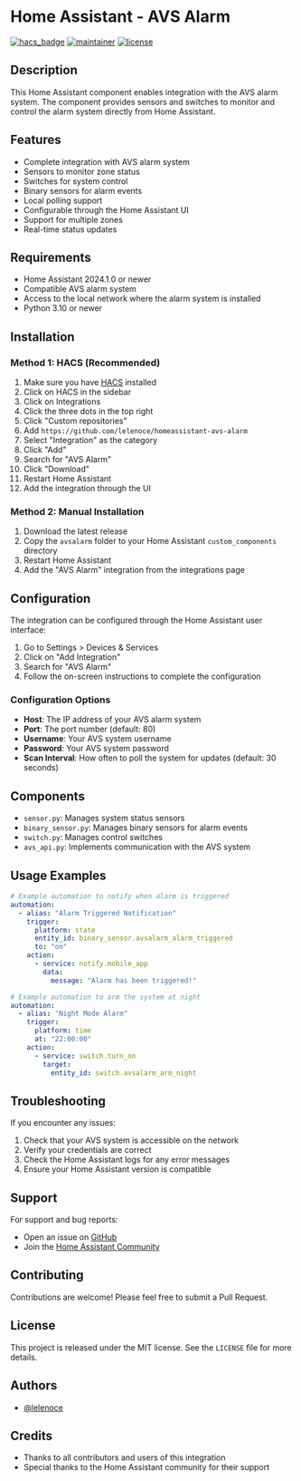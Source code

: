 # Home Assistant - AVS Alarm

[![hacs_badge](https://img.shields.io/badge/HACS-Custom-orange.svg)](https://github.com/hacs/integration)
[![maintainer](https://img.shields.io/badge/maintainer-%40lelenoce-blue.svg)](https://github.com/lelenoce)
[![license](https://img.shields.io/badge/license-MIT-green.svg)](LICENSE)

## Description
This Home Assistant component enables integration with the AVS alarm system. The component provides sensors and switches to monitor and control the alarm system directly from Home Assistant.

## Features
- Complete integration with AVS alarm system
- Sensors to monitor zone status
- Switches for system control
- Binary sensors for alarm events
- Local polling support
- Configurable through the Home Assistant UI
- Support for multiple zones
- Real-time status updates

## Requirements
- Home Assistant 2024.1.0 or newer
- Compatible AVS alarm system
- Access to the local network where the alarm system is installed
- Python 3.10 or newer

## Installation
### Method 1: HACS (Recommended)
1. Make sure you have [HACS](https://hacs.xyz/) installed
2. Click on HACS in the sidebar
3. Click on Integrations
4. Click the three dots in the top right
5. Click "Custom repositories"
6. Add `https://github.com/lelenoce/homeassistant-avs-alarm`
7. Select "Integration" as the category
8. Click "Add"
9. Search for "AVS Alarm"
10. Click "Download"
11. Restart Home Assistant
12. Add the integration through the UI

### Method 2: Manual Installation
1. Download the latest release
2. Copy the `avsalarm` folder to your Home Assistant `custom_components` directory
3. Restart Home Assistant
4. Add the "AVS Alarm" integration from the integrations page

## Configuration
The integration can be configured through the Home Assistant user interface:
1. Go to Settings > Devices & Services
2. Click on "Add Integration"
3. Search for "AVS Alarm"
4. Follow the on-screen instructions to complete the configuration

### Configuration Options
- **Host**: The IP address of your AVS alarm system
- **Port**: The port number (default: 80)
- **Username**: Your AVS system username
- **Password**: Your AVS system password
- **Scan Interval**: How often to poll the system for updates (default: 30 seconds)

## Components
- `sensor.py`: Manages system status sensors
- `binary_sensor.py`: Manages binary sensors for alarm events
- `switch.py`: Manages control switches
- `avs_api.py`: Implements communication with the AVS system

## Usage Examples
```yaml
# Example automation to notify when alarm is triggered
automation:
  - alias: "Alarm Triggered Notification"
    trigger:
      platform: state
      entity_id: binary_sensor.avsalarm_alarm_triggered
      to: "on"
    action:
      - service: notify.mobile_app
        data:
          message: "Alarm has been triggered!"

# Example automation to arm the system at night
automation:
  - alias: "Night Mode Alarm"
    trigger:
      platform: time
      at: "22:00:00"
    action:
      - service: switch.turn_on
        target:
          entity_id: switch.avsalarm_arm_night
```

## Troubleshooting
If you encounter any issues:
1. Check that your AVS system is accessible on the network
2. Verify your credentials are correct
3. Check the Home Assistant logs for any error messages
4. Ensure your Home Assistant version is compatible

## Support
For support and bug reports:
- Open an issue on [GitHub](https://github.com/lelenoce/homeassistant-avs-alarm/issues)
- Join the [Home Assistant Community](https://community.home-assistant.io/)

## Contributing
Contributions are welcome! Please feel free to submit a Pull Request.

## License
This project is released under the MIT license. See the `LICENSE` file for more details.

## Authors
- [@lelenoce](https://github.com/lelenoce)

## Credits
- Thanks to all contributors and users of this integration
- Special thanks to the Home Assistant community for their support

